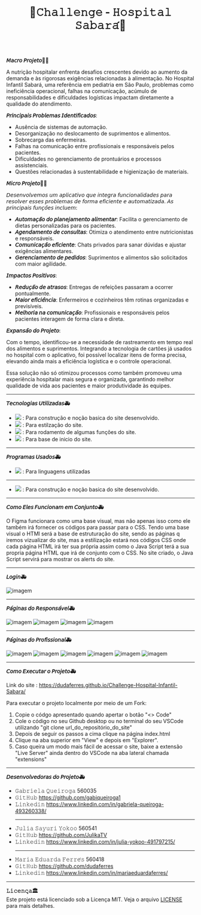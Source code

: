 <h1 align="center">🏥𝙲𝚑𝚊𝚕𝚕𝚎𝚗𝚐𝚎 - 𝙷𝚘𝚜𝚙𝚒𝚝𝚊𝚕 𝚂𝚊𝚋𝚊𝚛𝚊́🏥</h1>
<br>
<br>

**𝘔𝘢𝘤𝘳𝘰 𝘗𝘳𝘰𝘫𝘦𝘵𝘰👩‍⚕️**

A nutrição hospitalar enfrenta desafios crescentes devido ao aumento da demanda e às rigorosas exigências relacionadas à alimentação. No Hospital Infantil Sabará, uma referência em pediatria em São Paulo, problemas como ineficiência operacional, falhas na comunicação, acúmulo de responsabilidades e dificuldades logísticas impactam diretamente a qualidade do atendimento.

**𝘗𝘳𝘪𝘯𝘤𝘪𝘱𝘢𝘪𝘴 𝘗𝘳𝘰𝘣𝘭𝘦𝘮𝘢𝘴 𝘐𝘥𝘦𝘯𝘵𝘪𝘧𝘪𝘤𝘢𝘥𝘰𝘴**:

- Ausência de sistemas de automação.
- Desorganização no deslocamento de suprimentos e alimentos.
- Sobrecarga das enfermeiras.
- Falhas na comunicação entre profissionais e responsáveis pelos pacientes.
- Dificuldades no gerenciamento de prontuários e processos assistenciais.
- Questões relacionadas à sustentabilidade e higienização de materiais.



**𝘔𝘪𝘤𝘳𝘰 𝘗𝘳𝘰𝘫𝘦𝘵𝘰👩‍⚕️**  

𝘋𝘦𝘴𝘦𝘯𝘷𝘰𝘭𝘷𝘦𝘮𝘰𝘴 𝘶𝘮 𝘢𝘱𝘭𝘪𝘤𝘢𝘵𝘪𝘷𝘰 𝘲𝘶𝘦 𝘪𝘯𝘵𝘦𝘨𝘳𝘢 𝘧𝘶𝘯𝘤𝘪𝘰𝘯𝘢𝘭𝘪𝘥𝘢𝘥𝘦𝘴 𝘱𝘢𝘳𝘢 𝘳𝘦𝘴𝘰𝘭𝘷𝘦𝘳 𝘦𝘴𝘴𝘦𝘴 𝘱𝘳𝘰𝘣𝘭𝘦𝘮𝘢𝘴 𝘥𝘦 𝘧𝘰𝘳𝘮𝘢 𝘦𝘧𝘪𝘤𝘪𝘦𝘯𝘵𝘦 𝘦 𝘢𝘶𝘵𝘰𝘮𝘢𝘵𝘪𝘻𝘢𝘥𝘢. 𝘈𝘴 𝘱𝘳𝘪𝘯𝘤𝘪𝘱𝘢𝘪𝘴 𝘧𝘶𝘯𝘤̧𝘰̃𝘦𝘴 𝘪𝘯𝘤𝘭𝘶𝘦𝘮:

- **𝘈𝘶𝘵𝘰𝘮𝘢𝘤̧𝘢̃𝘰 𝘥𝘰 𝘱𝘭𝘢𝘯𝘦𝘫𝘢𝘮𝘦𝘯𝘵𝘰 𝘢𝘭𝘪𝘮𝘦𝘯𝘵𝘢𝘳**: Facilita o gerenciamento de dietas personalizadas para os pacientes.
- **𝘈𝘨𝘦𝘯𝘥𝘢𝘮𝘦𝘯𝘵𝘰 𝘥𝘦 𝘤𝘰𝘯𝘴𝘶𝘭𝘵𝘢𝘴**: Otimiza o atendimento entre nutricionistas e responsáveis.
- **𝘊𝘰𝘮𝘶𝘯𝘪𝘤𝘢𝘤̧𝘢̃𝘰 𝘦𝘧𝘪𝘤𝘪𝘦𝘯𝘵𝘦**: Chats privados para sanar dúvidas e ajustar exigências alimentares.
- **𝘎𝘦𝘳𝘦𝘯𝘤𝘪𝘢𝘮𝘦𝘯𝘵𝘰 𝘥𝘦 𝘱𝘦𝘥𝘪𝘥𝘰𝘴**: Suprimentos e alimentos são solicitados com maior agilidade.

**𝘐𝘮𝘱𝘢𝘤𝘵𝘰𝘴 𝘗𝘰𝘴𝘪𝘵𝘪𝘷𝘰𝘴**:

- **𝘙𝘦𝘥𝘶𝘤̧𝘢̃𝘰 𝘥𝘦 𝘢𝘵𝘳𝘢𝘴𝘰𝘴**: Entregas de refeições passaram a ocorrer pontualmente.
- **𝘔𝘢𝘪𝘰𝘳 𝘦𝘧𝘪𝘤𝘪𝘦̂𝘯𝘤𝘪𝘢**: Enfermeiros e cozinheiros têm rotinas organizadas e previsíveis.
- **𝘔𝘦𝘭𝘩𝘰𝘳𝘪𝘢 𝘯𝘢 𝘤𝘰𝘮𝘶𝘯𝘪𝘤𝘢𝘤̧𝘢̃𝘰**: Profissionais e responsáveis pelos pacientes interagem de forma clara e direta.

**𝘌𝘹𝘱𝘢𝘯𝘴𝘢̃𝘰 𝘥𝘰 𝘗𝘳𝘰𝘫𝘦𝘵𝘰**:

Com o tempo, identificou-se a necessidade de rastreamento em tempo real dos alimentos e suprimentos. Integrando a tecnologia de cartões já usados no hospital com o aplicativo, foi possível localizar itens de forma precisa, elevando ainda mais a eficiência logística e o controle operacional.

Essa solução não só otimizou processos como também promoveu uma experiência hospitalar mais segura e organizada, garantindo melhor qualidade de vida aos pacientes e maior produtividade às equipes.
   
<hr>

**𝘛𝘦𝘤𝘯𝘰𝘭𝘰𝘨𝘪𝘢𝘴 𝘜𝘵𝘪𝘭𝘪𝘻𝘢𝘥𝘢𝘴🚑**  

- <img src="https://skillicons.dev/icons?i=figma" />  : Para construção e noção basica do site desenvolvido.
- <img src="https://skillicons.dev/icons?i=css" />  : Para estilzação do site.
- <img src="https://skillicons.dev/icons?i=js" />  : Para rodamento de algumas funções do site. 
- <img src="https://skillicons.dev/icons?i=html" />  : Para base de inicio do site.
  
<hr>

**𝘗𝘳𝘰𝘨𝘳𝘢𝘮𝘢𝘴 𝘜𝘴𝘢𝘥𝘰𝘴🚑**  

- <img src="https://skillicons.dev/icons?i=vscode" />  : Para linguagens utilizadas

<hr>

- <img src="https://skillicons.dev/icons?i=figma" />  : Para construção e noção basica do site desenvolvido.

<hr>

**𝘊𝘰𝘮𝘰 𝘌𝘭𝘦𝘴 𝘍𝘶𝘯𝘤𝘪𝘰𝘯𝘢𝘮 𝘦𝘮 𝘊𝘰𝘯𝘫𝘶𝘯𝘵𝘰🚑**

O Figma funcionara como uma base visual, mas não apenas isso como ele também irá fornecer os códigos para passar para o CSS. Tendo uma base visual o HTMl será a base de estruturação do site, sendo as páginas q iremos vizualizar do site, mas a estilização estará nos códigos CSS onde cada página HTML irá ter sua própria assim como o Java Script terá a sua propria página HTML que irá de conjunto com o CSS. No site criado, o Java Script servirá para mostrar os alerts do site.

<hr>
  
**𝘓𝘰𝘨𝘪𝘯🚑**  

<img src="./Assets/login.png" alt="imagem" />

<hr>

**𝘗𝘢́𝘨𝘪𝘯𝘢𝘴 𝘥𝘰 𝘙𝘦𝘴𝘱𝘰𝘯𝘴𝘢́𝘷𝘦𝘭🚑** 

<img src="./Assets/plano_alimentar_responsavel.png" alt="imagem" />

<img src="./Assets/consultas_e_agendamentos_responsavel.png" alt="imagem" />

<img src="./Assets/menagens_responsavel.png" alt="imagem" />

<img src="./Assets/pedidos_responsavel.png" alt="imagem" />

<hr>

**𝘗𝘢́𝘨𝘪𝘯𝘢𝘴 𝘥𝘰 𝘗𝘳𝘰𝘧𝘪𝘴𝘴𝘪𝘰𝘯𝘢𝘭🚑** 

<img src="./Assets/plano_alimentar_pt1_profissional.png" alt="imagem" />

<img src="./Assets/plano_alimentar_pt2_profissional.png" alt="imagem" />

<img src="./Assets/mensagens_profissional.png" alt="imagem" />

<img src="./Assets/mensagens_pt2_profissional.png" alt="imagem" />

<img src="./Assets/entregas.png" alt="imagem" />

<img src="./Assets/solicitações.png" alt="imagem" />

<hr>

**𝘊𝘰𝘮𝘰 𝘌𝘹𝘦𝘤𝘶𝘵𝘢𝘳 𝘰 𝘗𝘳𝘰𝘫𝘦𝘵𝘰🚑**  

Link do site : https://dudaferres.github.io/Challenge-Hospital-Infantil-Sabara/

Para executar o projeto localmente por meio de um Fork:

1. Copie o códgo apresentado quando apertar o botão "<> Code"
2. Cole o código no seu Github desktop ou no terminal do seu VSCode utilizando "git clone url_do_repositório_do_site"
3. Depois de seguir os passos a cima clique na página index.html
4. Clique na aba superior em "View" e depois em "Explorer".
5. Caso queira um modo mais fácil de acessar o site, baixe a extensão "Live Server" ainda dentro do VSCode na aba lateral chamada "extensions" 

<hr>

**𝘋𝘦𝘴𝘦𝘯𝘷𝘰𝘭𝘷𝘦𝘥𝘰𝘳𝘢𝘴 𝘥𝘰 𝘗𝘳𝘰𝘫𝘦𝘵𝘰🚑**

- 𝙶𝚊𝚋𝚛𝚒𝚎𝚕𝚊 𝚀𝚞𝚎𝚒𝚛𝚘𝚐𝚊      560035
- 𝙶𝚒𝚝𝙷𝚞𝚋    https://github.com/gabiqueiroga1
- 𝙻𝚒𝚗𝚔𝚎𝚍𝚒𝚗   https://www.linkedin.com/in/gabriela-queiroga-493260338/
  <hr>
- 𝙹𝚞𝚕𝚒𝚊 𝚂𝚊𝚢𝚞𝚛𝚒 𝚈𝚘𝚔𝚘𝚘    560541
- 𝙶𝚒𝚝𝙷𝚞𝚋    https://github.com/JulikaTV
- 𝙻𝚒𝚗𝚔𝚎𝚍𝚒𝚗   https://www.linkedin.com/in/julia-yokoo-491797215/
  <hr>
- 𝙼𝚊𝚛𝚒𝚊 𝙴𝚍𝚞𝚊𝚛𝚍𝚊 𝙵𝚎𝚛𝚛𝚎́𝚜   560418
- 𝙶𝚒𝚝𝙷𝚞𝚋    https://github.com/dudaferres
- 𝙻𝚒𝚗𝚔𝚎𝚍𝚒𝚗   https://www.linkedin.com/in/mariaeduardaferres/

<hr>

**𝙻𝚒𝚌𝚎𝚗𝚌̧𝚊🏛️**  
Este projeto está licenciado sob a Licença MIT. Veja o arquivo [LICENSE](./LICENSE) para mais detalhes.
